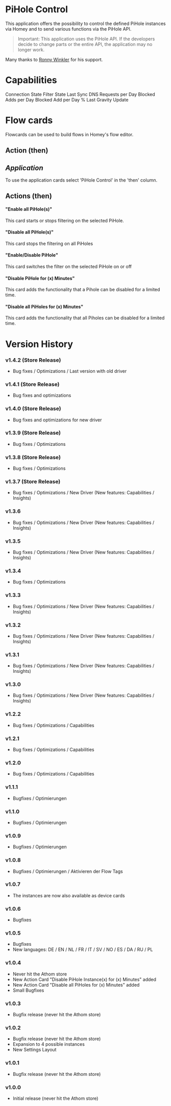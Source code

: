# PiHole Control

This application offers the possibility to control the defined PiHole instances via Homey and to send various functions via the PiHole API.

> Important: This application uses the PiHole API. If the developers decide to change parts or the entire API, the application may no longer work.

Many thanks to [Ronny Winkler](https://rwdevelopment.de/) for his support.

# Capabilities
Connection State
Filter State
Last Sync
DNS Requests per Day
Blocked Adds per Day
Blocked Add per Day %
Last Gravity Update

# Flow cards
Flowcards can be used to build flows in Homey's flow editor.

## Action (then)

*Application*
-------------

To use the application cards select 'PiHole Control' in the 'then' column.

## Actions (then)

#### "Enable all PiHole(s)"
This card starts or stops filtering on the selected PiHole.

#### "Disable all PiHole(s)"
This card stops the filtering on all PiHoles

#### "Enable/Disable PiHole"
This card switches the filter on the selected PiHole on or off

#### "Disable PiHole for (x) Minutes"
This card adds the functionality that a Pihole can be disabled for a limited time.

#### "Disable all PiHoles for (x) Minutes"
This card adds the functionality that all Piholes can be disabled for a limited time.


# Version History

### v1.4.2 (Store Release)
- Bug fixes / Optimizations / Last version with old driver

### v1.4.1 (Store Release)
- Bug fixes and optimizations

### v1.4.0 (Store Release)
- Bug fixes and optimizations for new driver

### v1.3.9 (Store Release)
- Bug fixes / Optimizations

### v1.3.8 (Store Release)
- Bug fixes / Optimizations

### v1.3.7 (Store Release)
- Bug fixes / Optimizations / New Driver (New features: Capabilities / Insights)

### v1.3.6
- Bug fixes / Optimizations / New Driver (New features: Capabilities / Insights)

### v1.3.5
- Bug fixes / Optimizations / New Driver (New features: Capabilities / Insights)

### v1.3.4
- Bug fixes / Optimizations

### v1.3.3
- Bug fixes / Optimizations / New Driver (New features: Capabilities / Insights)

### v1.3.2
- Bug fixes / Optimizations / New Driver (New features: Capabilities / Insights)

### v1.3.1
- Bug fixes / Optimizations / New Driver (New features: Capabilities / Insights)

### v1.3.0
- Bug fixes / Optimizations / New Driver (New features: Capabilities / Insights)

### v1.2.2
- Bug fixes / Optimizations / Capabilities

### v1.2.1
- Bug fixes / Optimizations / Capabilities

### v1.2.0
- Bug fixes / Optimizations / Capabilities

### v1.1.1
- Bugfixes / Optimierungen

### v1.1.0
- Bugfixes / Optimierungen

### v1.0.9
- Bugfixes / Optimierungen

### v1.0.8
- Bugfixes / Optimierungen / Aktivieren der Flow Tags

### v1.0.7
- The instances are now also available as device cards

### v1.0.6
- Bugfixes

### v1.0.5
- Bugfixes
- New languages:
    DE / EN / NL / FR / IT / SV / NO / ES / DA / RU / PL

### v1.0.4
- Never hit the Athom store
- New Action Card "Disable PiHole Instance(x) for (x) Minutes" added
- New Action Card "Disable all PiHoles for (x) Minutes" added
- Small Bugfixes

### v1.0.3
- Bugfix release (never hit the Athom store)

### v1.0.2
- Bugfix release (never hit the Athom store)
- Expansion to 4 possible instances
- New Settings Layout

### v1.0.1
- Bugfix release (never hit the Athom store)

### v1.0.0 
- Initial release (never hit the Athom store)